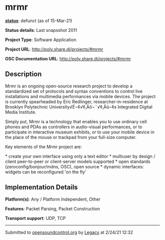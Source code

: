 # mrmr

**[status](../implementation-status.html)**: defunct (as of 15-Mar-21)

**Status details**: 
Last snapsshot 2011

**Project Type**: Software Application

**Project URL**: <http://poly.share.dj/projects/#mrmr>

**OSC Documentation URL**: <http://poly.share.dj/projects/#mrmr>

## Description

Mrmr is an ongoing open-source research project to develop a standardized set of protocols and syntax conventions to control live installations and multimedia performances via mobile devices. The project is currently spearheaded by Eric Redlinger, researcher-in-residence at Brooklyn Polytechnic University√É¬¢√¢‚Äö¬¨√¢‚Äû¬¢s Integrated Digital Media Institute. <p> Simply put, Mrmr is a technology that enables you to use ordinary cell phones and PDAs as controllers in audio-visual performances, or to participate in interactive museum exhibits, or to use your mobile device in the place of the mouse or trackpad from your full-size computer. <p> Key elements of the Mrmr project are: <p> * create your own interface using only a text editor * multiuser by design / client peer-to-peer or client-server models supported * open standards (zeroconfig/bonjour/mdns, OSC), open source * dynamic interfaces: widgets can be reconfigured 'on the fly'

## Implementation Details

**Platform(s)**: Any / Platform Independent, Other

**Features**: Packet Parsing, Packet Construction

**Transport support**: UDP, TCP

---
Submitted to [opensoundcontrol.org](https://opensoundcontrol.org) by [Legacy](legacy-site.html) at 2/24/21 12:32
